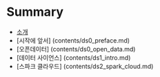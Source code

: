 # Summary

* [소개](README.md)
* [시작에 앞서] (contents/ds0_preface.md)
* [오픈데이터] (contents/ds0_open_data.md)
* [데이터 사이언스] (contents/ds1_intro.md)
* [스파크 클라우드] (contents/ds2_spark_cloud.md)

